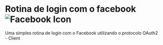 # Rotina de login com o facebook ![Facebook Icon](https://encrypted-tbn0.gstatic.com/images?q=tbn:ANd9GcTChNWB91yNexus2wEVBwoYbDcxFEjr99G5ZA&usqp=CAU)
Uma simples rotina de login com  o Facebook utilizando o protocolo OAuth2 - Client
